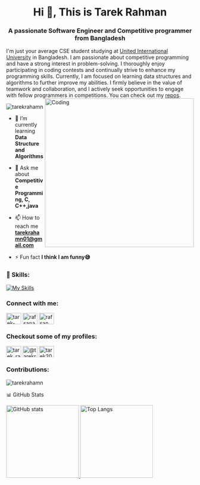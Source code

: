 

<h1 align="center">Hi 👋, This is Tarek Rahman</h1>
<h3 align="center">A passionate Software Engineer and Competitive programmer from Bangladesh</h3>
I'm just your average CSE student studying at <a href="https://www.uiu.ac.bd/">United International University</a> in Bangladesh.
I am passionate about competitive programming and have a strong interest in problem-solving. I thoroughly enjoy participating in coding contests and continually strive to enhance my programming skills. Currently, I am focused on learning data structures and algorithms to further improve my abilities. I firmly believe in the value of teamwork and collaboration, and I actively seek opportunities to engage with fellow programmers in competitions.
You can check out my <a href="https://github.com/tarekrahamn?tab=repositories">repos</a>. 



<img align="right" alt="Coding" width="400" src=https://cdn.dribbble.com/users/1162077/screenshots/3848914/programmer.gif>

<p align="left"> <img src="https://komarev.com/ghpvc/?username=tarekrahamn&label=Profile%20views&color=0e75b6&style=flat" alt="tarekrahamn" /> </p>

- 🌱 I’m currently learning **Data Structure and Algorithms**

- 💬 Ask me about **Competitive Programming, C, C++,java**

- 📫 How to reach me **tarekrahamn01@gmail.com**

- ⚡ Fun fact **I think I am funny😅**


 
 ### 🌱 Skills:
[![My Skills](https://skillicons.dev/icons?i=ts,js,materialui,tailwind,cpp,c,java,py,php,wordpress,jquery,html,css,kotlin,mysql,&perline=10)](https://skillicons.dev)

<h3 align="left">Connect with me:</h3>
<p align="left">
<a href="https://linkedin.com/in/tarek-rahman00" target="blank"><img align="center" src="https://raw.githubusercontent.com/rahuldkjain/github-profile-readme-generator/master/src/images/icons/Social/linked-in-alt.svg" alt="tarek-rahman00" height="30" width="40" /></a>
<a href="https://fb.com/rafsanahamed.tarek.1" target="blank"><img align="center" src="https://raw.githubusercontent.com/rahuldkjain/github-profile-readme-generator/master/src/images/icons/Social/facebook.svg" alt="rafsanahamed.tarek.1" height="30" width="40" /></a>
<a href="https://instagram.com/rafsan_ahmed_tarek1" target="blank"><img align="center" src="https://raw.githubusercontent.com/rahuldkjain/github-profile-readme-generator/master/src/images/icons/Social/instagram.svg" alt="rafsan_ahmed_tarek1" height="30" width="40" /></a>


<br>

<h3 align="left">Checkout some of my profiles:</h3>
<a href="https://www.codechef.com/users/tarek_rahmantr" target="blank"><img align="center" src="https://cdn.codechef.com/images/cc-logo.svg" alt="tarek_rahmantr" height="30" width="40" /></a>
<a href="https://www.hackerrank.com/@tarekrahamn01" target="blank"><img align="center" src="https://raw.githubusercontent.com/rahuldkjain/github-profile-readme-generator/master/src/images/icons/Social/hackerrank.svg" alt="@tarekrahamn01" height="30" width="40" /></a>
<a href="https://codeforces.com/profile/tarek200" target="blank"><img align="center" src="https://raw.githubusercontent.com/rahuldkjain/github-profile-readme-generator/master/src/images/icons/Social/codeforces.svg" alt="tarek200" height="30" width="40" /></a>

<br>

<h3 align="left"> Contributions:</h3>


<p><img align="center" src="https://github-readme-streak-stats.herokuapp.com/?user=tarekrahamn&" alt="tarekrahamn" /></p

### 📊 GitHub Stats

<p>
    <a href="https://github.com/anuraghazra/github-readme-stats">
        <img alt="GitHub stats" height="195px" src="https://github-readme-stats-sooty-nine-75.vercel.app/api?username=tarekrahamn&show_icons=true&exclude_repo=github-readme-stats,qutip-tutorials-ipynb,selva,kishukusha-hp-theme,testrepo" />
    </a>
    <a href="https://github.com/anuraghazra/github-readme-stats">
        <img alt="Top Langs" height="195px" src="https://github-readme-stats-sooty-nine-75.vercel.app/api/top-langs/?username=tarekrahamn&layout=donut&exclude_repo=github-readme-stats,qutip-tutorials-ipynb,selva,kishukusha-hp-theme,testrepo,os-30days" />
    </a>
</p>                                        
                                                                                                                       

                                                                                                                       
                                                                                                                       
